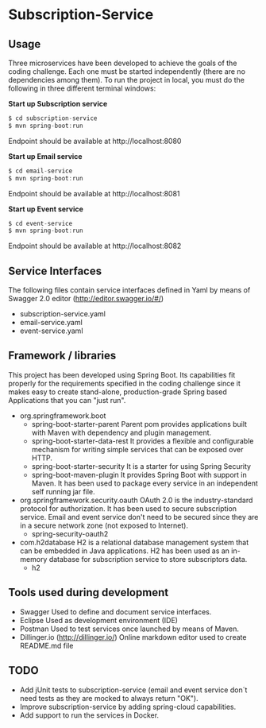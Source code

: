 
# Subscription-Service

Usage
-----
Three microservices have been developed to achieve the goals of the coding challenge. Each one must be started independently (there are no dependencies among them).
To run the project in local, you must do the following in three different terminal windows:

**Start up Subscription service**
```java
$ cd subscription-service
$ mvn spring-boot:run
```
Endpoint should be available at http://localhost:8080

**Start up Email service**
```java
$ cd email-service
$ mvn spring-boot:run
```
Endpoint should be available at http://localhost:8081

**Start up Event service**
```java
$ cd event-service
$ mvn spring-boot:run
```
Endpoint should be available at http://localhost:8082

## Service Interfaces
The following files contain service interfaces defined in Yaml by means of Swagger 2.0 editor (http://editor.swagger.io/#/)
* subscription-service.yaml
* email-service.yaml
* event-service.yaml

## Framework / libraries
This project has been developed using Spring Boot. Its capabilities fit properly for the requirements specified in the coding challenge since it makes easy to create stand-alone, production-grade Spring based Applications that you can "just run".
* org.springframework.boot
    * spring-boot-starter-parent
    Parent pom provides applications built with Maven with dependency and plugin management. 
    * spring-boot-starter-data-rest
    It provides a flexible and configurable mechanism for writing simple services that can be exposed over HTTP.
    * spring-boot-starter-security
   It is a starter for using Spring Security
    * spring-boot-maven-plugin
    It provides Spring Boot with support in Maven. It has been used to package every service in an independent self running jar file.
* org.springframework.security.oauth
OAuth 2.0 is the industry-standard protocol for authorization. It has been used to secure subscription service. Email and event service don't need to be secured since they are in a secure network zone (not exposed to Internet).
    * spring-security-oauth2
* com.h2database
H2 is a relational database management system that can be embedded in Java applications. H2 has been used as an in-memory database for subscription service to store subscriptors data.
    * h2 
    
## Tools used during development
* Swagger
Used to define and document service interfaces.
* Eclipse
Used as development environment (IDE)
* Postman
Used to test services once launched by means of Maven. 
* Dillinger.io (http://dillinger.io/)
Online markdown editor used to create README.md file

## TODO
* Add jUnit tests to subscription-service (email and event service don´t need tests as they are mocked to always return "OK").
* Improve subscription-service by adding spring-cloud capabilities.
* Add support to run the services in Docker.